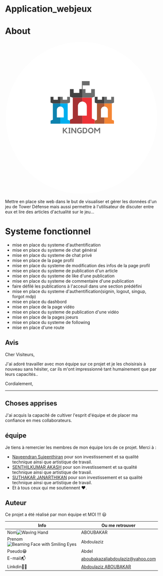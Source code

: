 # Application_webjeux

# About 

<p align="center">
  <img src="elements/KINGDOM_test_6.png" alt="AbdelCop photo de profil" style="border-radius: 50%;">
</p>

Mettre en place site web dans le but de visualiser et gérer les données d'un jeu de Tower Défense mais aussi permettre à l'utilisateur de discuter entre eux et lire des articles d'actualité sur le jeu...

# Systeme fonctionnel
* mise en place du systeme d'authentification
* mise en place du systeme de chat général
* mise en place du systeme de chat privé
* mise en place de la page profil
* mise en place du systeme de modification des infos de la page profil
* mise en place du systeme de publication d'un article
* mise en place du systeme de like d'une publication
* mise en place du systeme de commentaire d'une publication
* faire défilé les publications à l'acceuil dans une section prédéfini
* mise en place du systeme d'authentification(signin, logout, singup, forgot mdp)
* mise en place du dashbord
* mise en place de la page vidéo
* mise en place du systeme de publication d'une vidéo
* mise en place de la pages joeurs
* mise en place du systeme de following
* mise en place d'une route

## Avis

Cher Visiteurs,

J'ai adoré travailler avec mon équipe sur ce projet et je les choisirais à nouveau sans hésiter, car ils m'ont impressionné tant humainement que par leurs capacités..

Cordialement,

---


## Choses apprises

J'ai acquis la capacité de cultiver l'esprit d'équipe et de placer ma confiance en mes collaborateurs.

## équipe

Je tiens à remercier les membres de mon équipe lors de ce projet. Merci à :

- [Naveendran Sujeenthiran](https://github.com/srammars) pour son investissement et sa qualité technique ainsi que artistique de travail.
- [SENTHILKUMAR AKASH](https://github.com/SHODELACAILLE) pour son investissement et sa qualité technique ainsi que artistique de travail.
- [SUTHAKAR JANARTHIKAN](https://github.com/janarcode)  pour son investissement et sa qualité technique ainsi que artistique de travail.
- Et à tous ceux qui me soutiennent ❤️.

## Auteur

Ce projet a été réalisé par mon équipe et MOI !!! :smiley:

| Info          | Ou me retrouver                                                      |
| ------------- | -------------------------------------------------------------------- |
| Nom<img src="https://raw.githubusercontent.com/Tarikul-Islam-Anik/Animated-Fluent-Emojis/master/Emojis/Hand%20gestures/Waving%20Hand.png" alt="Waving Hand" width="25" height="25" />         | ABOUBAKAR                                                                |
| Prenom<img src="https://raw.githubusercontent.com/Tarikul-Islam-Anik/Animated-Fluent-Emojis/master/Emojis/Smilies/Beaming%20Face%20with%20Smiling%20Eyes.png" alt="Beaming Face with Smiling Eyes" width="25" height="25" />      | Abdoulaziz                                                              |
| Pseudo😁      | Abdel                                                                |
| E-mail📬      | aboubakazaliabdoulaziz@yahoo.com                                                |
| Linkdin👨‍💻     | [Abdoulaziz ABOUBAKAR](https://www.linkedin.com/in/abdoulaziz-djankado-aboubakar/)|




